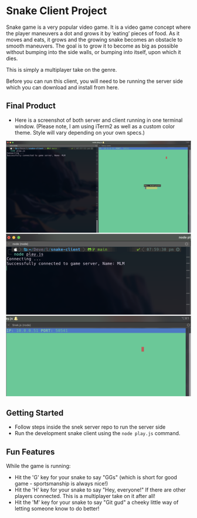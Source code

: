 # Snake Client Project

Snake game is a very popular video game. It is a video game concept where the player maneuvers a dot and grows it by ‘eating’ pieces of food. As it moves and eats, it grows and the growing snake becomes an obstacle to smooth maneuvers. The goal is to grow it to become as big as possible without bumping into the side walls, or bumping into itself, upon which it dies.

This is simply a multiplayer take on the genre.

Before you can run this client, you will need to be running the server side which you can download and install from here. 

## Final Product

* Here is a screenshot of both server and client running in one terminal window. (Please note, I am using iTerm2 as well as a custom color theme. Style will vary depending on your own specs.)

!["A screenshot of the server and client side by side."](./images/dualterm.png)
!["A screenshot of the server end for snake."](./images/serverside.png)
!["A screen shot of the client end for snake."](./images/clientside.png)


## Getting Started

- Follow steps inside the snek server repo to run the server side
- Run the development snake client using the `node play.js` command.

## Fun Features
While the game is running:
- Hit the 'G' key for your snake to say "GGs" (which is short for good game - sportsmanship is always nice!)
- Hit the 'H' key for your snake to say "Hey, everyone!" If there are other players connected. This is a multiplayer take on it after all!
- Hit the 'M' key for your snake to say "Git gud" a cheeky little way of letting someone know to do better!